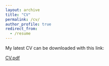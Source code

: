 ```yaml
---
layout: archive
title: "CV"
permalink: /cv/
author_profile: true
redirect_from:
  - /resume
---
```

My latest CV can be downloaded with this link:

[CV.pdf](https://zzbright1998.github.io/files/Yuxuan_CV_Internship.pdf)

